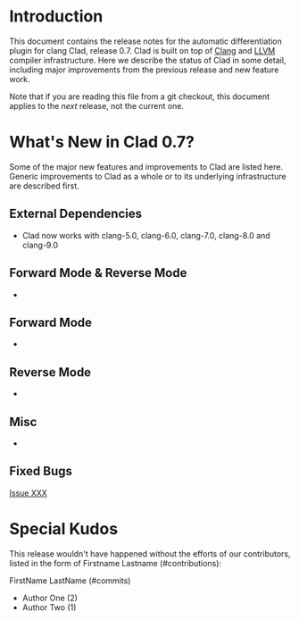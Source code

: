 Introduction
============

This document contains the release notes for the automatic differentiation
plugin for clang Clad, release 0.7. Clad is built on top of
[Clang](http://clang.llvm.org) and [LLVM](http://llvm.org>) compiler
infrastructure. Here we describe the status of Clad in some detail, including
major improvements from the previous release and new feature work.

Note that if you are reading this file from a git checkout,
this document applies to the *next* release, not the current one.


What's New in Clad 0.7?
========================

Some of the major new features and improvements to Clad are listed here. Generic
improvements to Clad as a whole or to its underlying infrastructure are
described first.

External Dependencies
---------------------
* Clad now works with clang-5.0, clang-6.0, clang-7.0, clang-8.0 and clang-9.0

Forward Mode & Reverse Mode
---------------------------
*

Forward Mode
------------
*

Reverse Mode
------------
*

Misc
----
* 

Fixed Bugs
----------

[Issue XXX](https://github.com/vgvassilev/clad/issues/XXX)

<!---Uniquify by sort ReleaseNotes.md | uniq -c | grep -v '1 ' --->
<!---Get release bugs
git log v0.6..master | grep 'Fixes' | \
  s,^.*([0-9]+).*$,[\1]\(https://github.com/vgvassilev/clad/issues/\1\),' | uniq
--->
<!---Standard MarkDown doesn't support neither variables nor <base>
[Issue XXX](https://github.com/vgvassilev/clad/issues/XXX)
--->


Special Kudos
=============

This release wouldn't have happened without the efforts of our contributors,
listed in the form of Firstname Lastname (#contributions):

FirstName LastName (#commits)

* Author One (2)
* Author Two (1)

<!---Find contributor list for this release
git log --pretty=format:"%an"  v0.6...master | sort | uniq -c | sort -rn
--->
